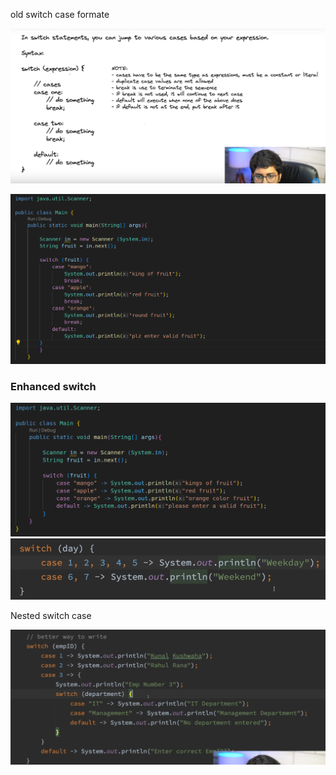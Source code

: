 

old switch case formate

![alt text](Pastedimage20241118134919.png)

![alt text](Pastedimage20241118135539.png)


### Enhanced switch

![alt text](Pastedimage20241118140209.png)
![alt text](Pastedimage20241118141223.png)

Nested switch case

![alt text](Pastedimage20241118141545.png)
